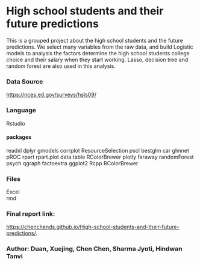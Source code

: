 # High school students and their future predictions
This is a grouped project about the high school students and the future predictions. We select many variables from the raw data, and build Logistic models to analysis the factors determine the high school students college choice and their salary when they start working. Lasso, decision tree and random forest are also used in this analysis. 

### Data Source
https://nces.ed.gov/surveys/hsls09/

### Language
Rstudio
#### packages
readxl
dplyr
gmodels
corrplot
ResourceSelection
pscl
bestglm
car
glmnet
pROC
rpart
rpart.plot
data.table
RColorBrewer
plotly
faraway
randomForest
psych
qgraph
factoextra
ggplot2
Rcpp
RColorBrewer

### Files
Excel<br>
rmd<br>

### Final report link: 
https://chenchends.github.io/High-school-students-and-their-future-predictions/.


### Author: Duan, Xuejing, Chen Chen, Sharma Jyoti, Hindwan Tanvi

